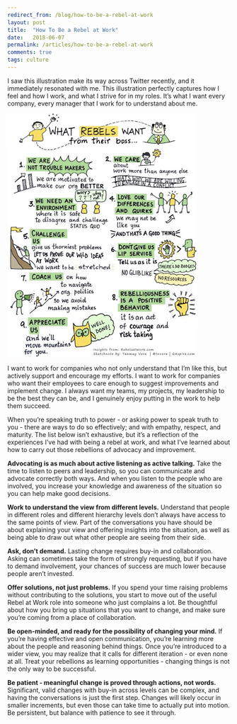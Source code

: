 ```yaml
---
redirect_from: /blog/how-to-be-a-rebel-at-work
layout: post
title:  "How To Be a Rebel at Work"
date:   2018-06-07
permalink: /articles/how-to-be-a-rebel-at-work
comments: true
tags: culture
---
```


I saw this illustration make its way across Twitter recently, and it immediately resonated with me. This illustration perfectly captures how I feel and how I work, and what I strive for in my roles. It’s what I want every company, every manager that I work for to understand about me.

![Rebels at Work](../images/work-rebel-blog.jpeg)

I want to work for companies who not only understand that I’m like this, but actively support and encourage my efforts. I want to work for companies who want their employees to care enough to suggest improvements and implement change. I always want my teams, my projects, my leadership to be the best they can be, and I genuinely enjoy putting in the work to help them succeed.

When you’re speaking truth to power - or asking power to speak truth to you - there are ways to do so effectively; and with empathy, respect, and maturity. The list below isn’t exhaustive, but it’s a reflection of the experiences I’ve had with being a rebel at work, and what I’ve learned about how to carry out those rebellions of advocacy and improvement.

**Advocating is as much about active listening as active talking.** Take the time to listen to peers and leadership, so you can communicate and advocate correctly both ways. And when you listen to the people who are involved, you increase your knowledge and awareness of the situation so you can help make good decisions.

**Work to understand the view from different levels.** Understand that people in different roles and different hierarchy levels don’t always have access to the same points of view. Part of the conversations you have should be about explaining your view and offering insights into the situation, as well as being able to draw out what other people are seeing from their side.

**Ask, don’t demand.** Lasting change requires buy-in and collaboration. Asking can sometimes take the form of strongly requesting, but if you have to demand involvement, your chances of success are much lower because people aren’t invested.

**Offer solutions, not just problems.** If you spend your time raising problems without contributing to the solutions, you start to move out of the useful Rebel at Work role into someone who just complains a lot. Be thoughtful about how you bring up situations that you want to change, and make sure you’re coming from a place of collaboration.

**Be open-minded, and ready for the possibility of changing your mind.** If you’re having effective and open communication, you’re learning more about the people and reasoning behind things. Once you’re introduced to a wider view, you may realize that it calls for different iteration - or even none at all. Treat your rebellions as learning opportunities - changing things is not the only way to be successful.

**Be patient - meaningful change is proved through actions, not words.** Significant, valid changes with buy-in across levels can be complex, and having the conversations is just the first step. Changes will likely occur in smaller increments, but even those can take time to actually put into motion. Be persistent, but balance with patience to see it through.

